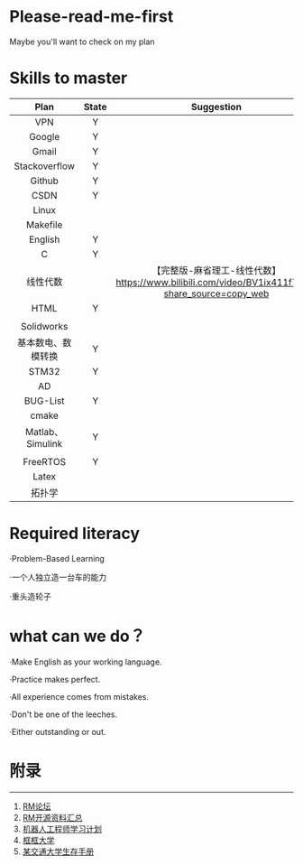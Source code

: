 # Please-read-me-first
Maybe you'll want to check on my plan

# Skills to master

|        Plan        |       State       | Suggestion |
| :----------------: | :---------------: | :--------: |
|        VPN         |         Y         |            |
|       Google       |         Y         |            |
|       Gmail        |         Y         |            |
|   Stackoverflow    |         Y         |            |
|       Github       |         Y         |            |
|        CSDN        |         Y         |            |
|       Linux        |                   |            |
|      Makefile      |                   |            |
|      English       |         Y         |            |
|         C          |         Y         |            |
|      线性代数      |                   |      【完整版-麻省理工-线性代数】https://www.bilibili.com/video/BV1ix411f7Yp/?share_source=copy_web      |
|        HTML        |         Y         |            |
|                    |                   |            |
|     Solidworks     |                   |            |
| 基本数电、数模转换 |           Y        |            |
|       STM32        |         Y         |            |
|         AD         |                   |            |
|      BUG-List      |         Y         |            |
|       cmake        |                   |            |
|  Matlab、Simulink  |         Y         |            |
|                    |                   |            |
|      FreeRTOS      |        Y           |            |
|       Latex        |                   |            |
|       拓扑学       |                   |            |

# Required literacy

·Problem-Based Learning

·一个人独立造一台车的能力

·重头造轮子

what can we do？
====

·Make English as your working language.

·Practice makes perfect.

·All experience comes from mistakes.

·Don't be one of the leeches.

·Either outstanding or out.

# 附录

----

1. [RM论坛](https://bbs.robomaster.com/portal.php)
2. [RM开源资料汇总](https://bbs.robomaster.com/forum.php?mod=viewthread&tid=6979&extra=page%3D1)
3. [机器人工程师学习计划](https://zhuanlan.zhihu.com/p/22266788)
4. [框框大学](https://www.kkdaxue.com/)
5. [某交通大学生存手册](https://survivesjtu.gitbook.io/survivesjtumanual/li-zhi-pian/huan-ying-lai-dao-shang-hai-jiao-tong-da-xue)
